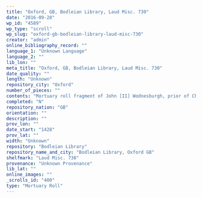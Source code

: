 ```yaml
---
title: "Oxford, GB, Bodleian Library, Laud Misc. 730"
date: "2016-09-28"
wp_id: "4589"
wp_type: "scroll"
wp_slug: "oxford-gb-bodleian-library-laud-misc-730"
creator: "admin"
online_bibliography_record: ""
language_1: "Unknown Language"
language_2: ""
lib_lon: ""
meta_title: "Oxford, GB, Bodleian Library, Laud Misc. 730"
date_quality: ""
length: "Unknown"
repository_city: "Oxford"
number_of_pieces: ""
contents: "Mortuary roll fragment of John [II] Wodnesburgh, prior of Christchurch of Canterbury (d. 28 February 1428) ."
completed: "N"
repository_nation: "GB"
orientation: ""
description: ""
prov_lon: ""
date_start: "1428"
prov_lat: ""
width: "Unknown"
repository: "Bodleian Library"
repository_name_and_city: "Bodleian Library, Oxford GB"
shelfmark: "Laud Misc. 730"
provenance: "Unknown Provenance"
lib_lat: ""
online_images: ""
_scrolls_id: "400"
type: "Mortuary Roll"
---
```



